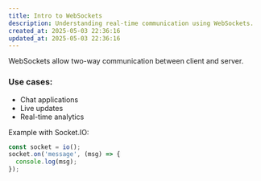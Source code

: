 ```yaml
---
title: Intro to WebSockets
description: Understanding real-time communication using WebSockets.
created_at: 2025-05-03 22:36:16
updated_at: 2025-05-03 22:36:16
---
```


WebSockets allow two-way communication between client and server.

### Use cases:
- Chat applications
- Live updates
- Real-time analytics

Example with Socket.IO:

```js
const socket = io();
socket.on('message', (msg) => {
  console.log(msg);
});
```
